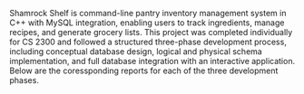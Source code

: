 Shamrock Shelf is command-line pantry inventory management system in C++ with MySQL integration, enabling users to track ingredients, manage recipes, and generate grocery lists. This project was completed individually for CS 2300 and followed a structured three-phase development process, including conceptual database design, logical and physical schema implementation, and full database integration with an interactive application. Below are the coressponding reports for each of the three development phases. 
